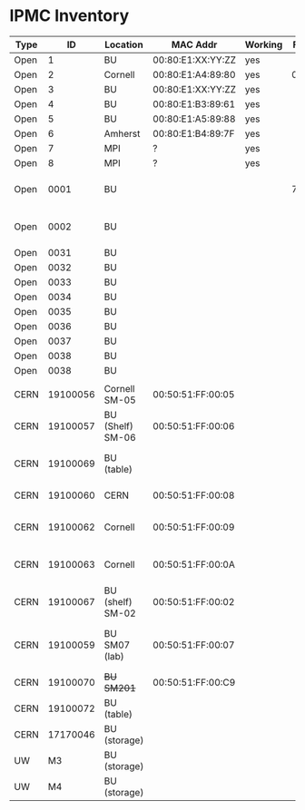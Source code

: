 # IPMC Inventory 
| Type | ID       | Location         | MAC Addr          | Working | FW Ver? | Owner | notes                               |
| ---  | ---      | ---              | ---               | ---     | ---     | ---   | ---                                 |
| Open | 1        | BU               | 00:80:E1:XX:YY:ZZ | yes     |         | BU    | 1p0                                    |
| Open | 2        | Cornell          | 00:80:E1:A4:89:80 | yes     | 09483ec | BU    | 1p0                                    |
| Open | 3        | BU               | 00:80:E1:XX:YY:ZZ | yes     |         | BU    | 1p0                                    |
| Open | 4        | BU               | 00:80:E1:B3:89:61 | yes     |         | BU    | 1p0                                    |
| Open | 5        | BU               | 00:80:E1:A5:89:88 | yes     |         | BU    | 1p0                                    |
| Open | 6        | Amherst          | 00:80:E1:B4:89:7F | yes     |         | BU    | 1p0                                    |
| Open | 7        | MPI              | ?                 | yes     |         | BU    | 1p0                                    |
| Open | 8        | MPI              | ?                 | yes     |         | BU    | 1p0                                  |
| Open | 0001     | BU               |                   |         | 793b6f9 |       | 1p1; jumpers moved             | 
| Open | 0002     | BU               |                   |         |         |       | 1p1; jumpers moved             | 
| Open | 0031     | BU               |                   |         |         |       | 1p1             | 
| Open | 0032     | BU               |                   |         |         |       | 1p1             | 
| Open | 0033     | BU               |                   |         |         |       | 1p1             | 
| Open | 0034     | BU               |                   |         |         |       | 1p1             | 
| Open | 0035     | BU               |                   |         |         |       | 1p1             | 
| Open | 0036     | BU               |                   |         |         |       | 1p1             | 
| Open | 0037     | BU               |                   |         |         |       | 1p1             | 
| Open | 0038     | BU               |                   |         |         |       | 1p1             | 
| Open | 0038     | BU               |                   |         |         |       | 1p1             | 
|      |          |                  |                   |         |         |       |                                     |
| CERN | 19100056 | Cornell SM-05    | 00:50:51:FF:00:05 |         |         |       |                                     |
| CERN | 19100057 | BU (Shelf) SM-06 | 00:50:51:FF:00:06 |         |         |       |                                     |
| CERN | 19100069 | BU (table)       |                   |         |         |       | dead for now (wait on programmer)   |
| CERN | 19100060 | CERN             | 00:50:51:FF:00:08 |         |         |       | In SM#8 at CERN                     |
| CERN | 19100062 | Cornell          | 00:50:51:FF:00:09 |         |         |       | Assigned to SM009 not installed     |
| CERN | 19100063 | Cornell          | 00:50:51:FF:00:0A |         |         |       | Assigned to SM010 not installed     |
| CERN | 19100067 | BU (shelf) SM-02 | 00:50:51:FF:00:02 |         |         |       | Final IPMC in SM002.                |
| CERN | 19100059 | BU SM07 (lab)    | 00:50:51:FF:00:07 |         |         |       | Final IPMC in SM007 (unknown state) |
| CERN | 19100070 | ~~BU SM201~~     | 00:50:51:FF:00:C9 |         |         |       | Dev FW                              |
| CERN | 19100072 | BU (table)       |                   |         |         |       | Put in SM003                        |
| CERN | 17170046 | BU (storage)     |                   |         |         |       | totally borked                      |
| UW   | M3       | BU (storage)     |                   |         |         |       | Used for testing                    |
| UW   | M4       | BU (storage)     |                   |         |         |       |                                     |

[//]: # "=== CERN ==="
[//]: # "|| ID || Location || MAC || IP || FW ||  History || "
[//]: # "|| 19100056 || Cornell SM-05 || 00:50:51:FF:00:05 || -DHCP- (@BU 192.168.20.5) ||  || || "
[//]: # "|| 19100057 || BU (Shelf) SM-06 || 00:50:51:FF:00:06 || -DHCP- (@BU 192.168.20.6) ||  || || "
[//]: # "|| 19100069 || BU (table) || || ||  || dead for now (wait on programmer) || "
[//]: # "|| 19100060 || CERN || 00:50:51:FF:00:08 || -DHCP-  || || In SM#8 at CERN || "
[//]: # "|| 19100062 || Cornell || 00:50:51:FF:00:09 || 192.168.20.62 || ||  Assigned to SM009 not installed || "
[//]: # "|| 19100063 || Cornell || 00:50:51:FF:00:0A || 192.168.20.63 || ||  Assigned to SM010 not installed || "
[//]: # "|| 19100067 || BU (shelf) SM-02 || 00:50:51:FF:00:02 || 192.168.20.67 || ||  Final IPMC in SM002. || "
[//]: # "|| 19100059 || BU SM07 (lab)|| 00:50:51:FF:00:07 || 192.168.20.69 || ||  Final IPMC in SM007 (unkown state) ||"
[//]: # "|| 19100070 || BU SM201 || 00:50:51:FF:00:C9 || 192.168.20.201 || hpm1all-SM-201-2020-10-06.img ||  Dev FW ||"
[//]: # "|| 19100072 || BU (table) || || 192.168.20.72 || || Put in SM003||"
[//]: # "|| 17170046 || BU (storage) || || -  || || totally borked ||"
